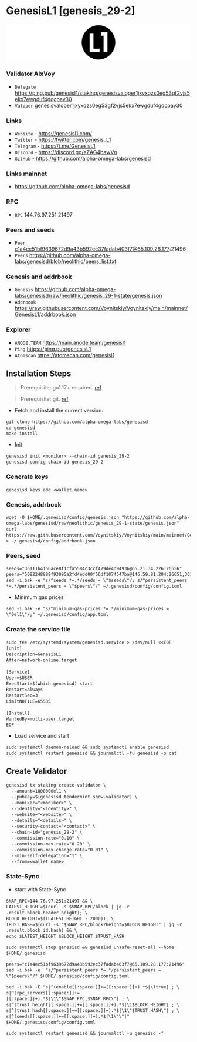 # GenesisL1 [genesis_29-2]
![GenesisL1 Guide](https://github.com/Voynitskiy/Voynitskiy/blob/main/mainnet/GenesisL1/GenesisL1.png)
### Validator AlxVoy
* `Delegate` https://ping.pub/genesisl1/staking/genesisvaloper1jxyxqzs0eg53gf2vjs5ekx7ewgduf4gqcpay30
* `Valoper` genesisvaloper1jxyxqzs0eg53gf2vjs5ekx7ewgduf4gqcpay30
### Links
* `Website` - https://genesisl1.com/
* `Twitter` - https://twitter.com/genesis_L1
* `Telegram` - https://t.me/GenesisL1
* `Discord` - https://discord.gg/aZAG4bawVn
* `GitHub` - https://github.com/alpha-omega-labs/genesisd
### Links mainnet
* https://github.com/alpha-omega-labs/genesisd
### RPC
* `RPC` 144.76.97.251:21497
### Peers and seeds
* `Peer` c1a4ec51bf9639672d9a43b592ec37fadab403f7@65.109.28.177:21496
* `Peers` https://github.com/alpha-omega-labs/genesisd/blob/neolithic/peers_list.txt
### Genesis and addrbook
* `Genesis` https://github.com/alpha-omega-labs/genesisd/raw/neolithic/genesis_29-1-state/genesis.json
* `Addrbook` https://raw.githubusercontent.com/Voynitskiy/Voynitskiy/main/mainnet/GenesisL1/addrbook.json
### Explorer
* `ANODE.TEAM` https://main.anode.team/genesisl1
* `Ping` https://ping.pub/genesisL1
* `Atomscan` https://atomscan.com/genesisl1
## Installation Steps
>Prerequisite: go1.17+ required. [ref](https://golang.org/doc/install)

>Prerequisite: git. [ref](https://github.com/git/git)

* Fetch and install the current version.
```shell
git clone https://github.com/alpha-omega-labs/genesisd
cd genesisd
make install
```
* Init
```
genesisd init <moniker> --chain-id genesis_29-2
genesisd config chain-id genesis_29-2
```

### Generate keys
```
genesisd keys add <wallet_name>
```
### Genesis, addrbook
```
wget -O $HOME/.genesisd/config/genesis.json "https://github.com/alpha-omega-labs/genesisd/raw/neolithic/genesis_29-1-state/genesis.json"
curl https://raw.githubusercontent.com/Voynitskiy/Voynitskiy/main/mainnet/GenesisL1/addrbook.json > ~/.genesisd/config/addrbook.json
```
### Peers, seed
```
seeds="36111b4156ace8f1cfa5584c3ccf479de4d94936@65.21.34.226:26656"
peers="5082248889f93095a2fd4edd00f56df1074547ba@146.59.81.204:26651,36111b4156ace8f1cfa5584c3ccf479de4d94936@65.21.34.226:26656,c23b3d58ccae0cf34fc12075c933659ff8cca200@95.217.207.154:26656,37d8aa8a31d66d663586ba7b803afd68c01126c4@65.21.134.70:26656,d7d4ea7a661c40305cab84ac227cdb3814df4e43@139.162.195.228:26656,be81a20b7134552e270774ec861c4998fabc2969@genesisl1.3ventures.io:26656"
sed -i.bak -e "s/^seeds *=.*/seeds = \"$seeds\"/; s/^persistent_peers *=.*/persistent_peers = \"$peers\"/" ~/.genesisd/config/config.toml
```
* Minimum gas prices
```
sed -i.bak -e "s/^minimum-gas-prices *=.*/minimum-gas-prices = \"0el1\"/;" ~/.genesisd/config/app.toml
```
### Create the service file
```
sudo tee /etc/systemd/system/genesisd.service > /dev/null <<EOF
[Unit]
Description=GenesisL1
After=network-online.target

[Service]
User=$USER
ExecStart=$(which genesisd) start
Restart=always
RestartSec=3
LimitNOFILE=65535

[Install]
WantedBy=multi-user.target
EOF
```
* Load service and start
```
sudo systemctl daemon-reload && sudo systemctl enable genesisd
sudo systemctl restart genesisd && journalctl -fu genesisd -o cat
```
## Create Validator
```
genesisd tx staking create-validator \
  --amount=1000000el1 \
  --pubkey=$(genesisd tendermint show-validator) \
  --moniker="<moniker>" \
  --identity="<identity>" \
  --website="<website>" \
  --details="<details>" \
  --security-contact="<contact>" \
  --chain-id="genesis_29-2" \
  --commission-rate="0.10" \
  --commission-max-rate="0.20" \
  --commission-max-change-rate="0.01" \
  --min-self-delegation="1" \
  --from=<wallet_name>
```
### State-Sync
* start with State-Sync
```
SNAP_RPC=144.76.97.251:21497 && \
LATEST_HEIGHT=$(curl -s $SNAP_RPC/block | jq -r .result.block.header.height); \
BLOCK_HEIGHT=$((LATEST_HEIGHT - 2000)); \
TRUST_HASH=$(curl -s "$SNAP_RPC/block?height=$BLOCK_HEIGHT" | jq -r .result.block_id.hash) && \
echo $LATEST_HEIGHT $BLOCK_HEIGHT $TRUST_HASH
```
```
sudo systemctl stop genesisd && genesisd unsafe-reset-all --home $HOME/.genesisd
```
```
peers="c1a4ec51bf9639672d9a43b592ec37fadab403f7@65.109.28.177:21496"
sed -i.bak -e  "s/^persistent_peers *=.*/persistent_peers = \"$peers\"/" $HOME/.genesisd/config/config.toml
```
```
sed -i.bak -E "s|^(enable[[:space:]]+=[[:space:]]+).*$|\1true| ; \
s|^(rpc_servers[[:space:]]+=[[:space:]]+).*$|\1\"$SNAP_RPC,$SNAP_RPC\"| ; \
s|^(trust_height[[:space:]]+=[[:space:]]+).*$|\1$BLOCK_HEIGHT| ; \
s|^(trust_hash[[:space:]]+=[[:space:]]+).*$|\1\"$TRUST_HASH\"| ; \
s|^(seeds[[:space:]]+=[[:space:]]+).*$|\1\"\"|" $HOME/.genesisd/config/config.toml
```
```
sudo systemctl restart genesisd && journalctl -u genesisd -f
```
